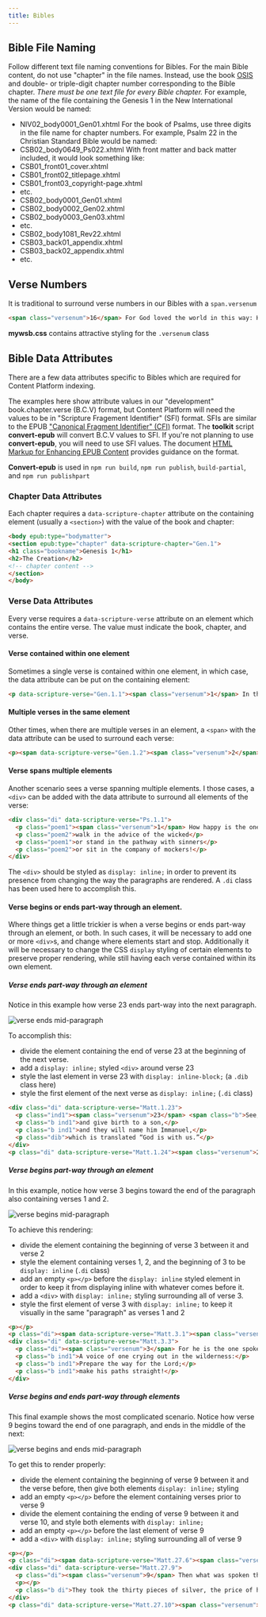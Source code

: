 ```yaml
---
title: Bibles
---
```

## Bible File Naming
Follow different text file naming conventions for Bibles.
For the main Bible content, do not use "chapter" in the file names. Instead, use the book [OSIS](https://docs.google.com/a/lifeway.com/spreadsheets/d/1tgzQru2dVaDU-zhaSfym1UuaPh3_Aktq91iDz9L9JtY/edit?usp=sharing) and double- or triple-digit chapter number corresponding to the Bible chapter. _There must be one text file for every Bible chapter._
For example, the name of the file containing the Genesis 1 in the New International Version would be named:
* NIV02_body0001_Gen01.xhtml
For the book of Psalms, use three digits in the file name for chapter numbers. For example, Psalm 22 in the Christian Standard Bible would be named:
* CSB02_body0649_Ps022.xhtml
With front matter and back matter included, it would look something like:
* CSB01\_front01\_cover.xhtml
* CSB01\_front02\_titlepage.xhtml
* CSB01\_front03\_copyright-page.xhtml
* etc.
* CSB02_body0001_Gen01.xhtml
* CSB02_body0002_Gen02.xhtml
* CSB02_body0003_Gen03.xhtml
* etc.
* CSB02_body1081_Rev22.xhtml
* CSB03\_back01\_appendix.xhtml
* CSB03\_back02\_appendix.xhtml
* etc.

## Verse Numbers

It is traditional to surround verse numbers in our Bibles with a `span.versenum`

```html
<span class="versenum">16</span> For God loved the world in this way: He gave his one and only Son, so that everyone who believes in him will not perish but have eternal life.
```
**mywsb.css** contains attractive styling for the `.versenum` class

## Bible Data Attributes

There are a few data attributes specific to Bibles which are required for Content Platform indexing.

<aside class="caution">The examples here show attribute values in our "development" book.chapter.verse (B.C.V) format, but Content Platform will need the values to be in "Scripture Fragement Identifier" (SFI) format. SFIs are similar to the EPUB <a href="http://idpf.org/epub/linking/cfi/epub-cfi.html">"Canonical Fragment Identifier" (CFI)</a> format. The <b>toolkit</b> script <b>convert-epub</b> will convert B.C.V values to SFI. If you're not planning to use <b>convert-epub</b>, you will need to use SFI values. The document <a href="https://docs.google.com/document/d/1pArlqjQIDvZkPX49alvX9KdU0Wq6qVXaznErP6mi_K0/edit?usp=sharing">HTML Markup for Enhancing EPUB Content</a> provides guidance on the format.</aside>
<p></p>
<aside class="notice"><b>Convert-epub</b> is used in <code>npm run build</code>, <code>npm run publish</code>, <code>build-partial</code>, and <code>npm run publishpart</code></aside>

### Chapter Data Attributes

Each chapter requires a `data-scripture-chapter` attribute on the containing element (usually a `<section>`) with the value of the book and chapter:

```html
<body epub:type="bodymatter">
<section epub:type="chapter" data-scripture-chapter="Gen.1">
<h1 class="bookname">Genesis 1</h1>
<h2>The Creation</h2>
<!-- chapter content -->
</section>
</body>
```

### Verse Data Attributes

Every verse requires a `data-scripture-verse` attribute on an element which contains the entire verse. The value must indicate the book, chapter, and verse.

#### Verse contained within one element

Sometimes a single verse is contained within one element, in which case, the data attribute can be put on the containing element:

```html
<p data-scripture-verse="Gen.1.1"><span class="versenum">1</span> In the beginning God created the heavens and the earth.</p>
```

#### Multiple verses in the same element

Other times, when there are multiple verses in an element, a `<span>` with the data attribute can be used to surround each verse:

```html
<p><span data-scripture-verse="Gen.1.2"><span class="versenum">2</span> Now the earth was formless and empty, darkness covered the surface of the watery depths, and the Spirit of God was hovering over the surface of the waters.</span> <span data-scripture-verse="Gen.1.3"><span class="versenum">3</span> Then God said, “Let there be light,” and there was light.</span> <span data-scripture-verse="Gen.1.4"><span class="versenum">4</span> God saw that the light was good, and God separated the light from the darkness.</span> <span data-scripture-verse="Gen.1.5"><span class="versenum">5</span> God called the light “day,” and the darkness he called “night.” There was an evening, and there was a morning: one day.</span></p>
```

#### Verse spans multiple elements

Another scenario sees a verse spanning multiple elements. I those cases, a `<div>` can be added with the data attribute to surround all elements of the verse:

```html
<div class="di" data-scripture-verse="Ps.1.1">
  <p class="poem1"><span class="versenum">1</span> How happy is the one who does not</p>
  <p class="poem2">walk in the advice of the wicked</p>
  <p class="poem1">or stand in the pathway with sinners</p>
  <p class="poem2">or sit in the company of mockers!</p>
</div>
```

The `<div>` should be styled as `display: inline;` in order to prevent its presence from changing the way the paragraphs are rendered. A `.di` class has been used here to accomplish this.

#### Verse begins or ends part-way through an element.

Where things get a little trickier is when a verse begins or ends part-way through an element, or both. In such cases, it will be necessary to add one or more `<div>`s, and change where elements start and stop. Additionally it will be necessary to change the CSS `display` styling of certain elements to preserve proper rendering, while still having each verse contained within its own element.

##### Verse ends part-way through an element

Notice in this example how verse 23 ends part-way into the next paragraph.

![verse ends mid-paragraph](/assets/images/uploads/verse-ends-mid-paragraph.png)

To accomplish this:

- divide the element containing the end of verse 23 at the beginning of the next verse.
- add a `display: inline;` styled `<div>` around verse 23
- style the last element in verse 23 with `display: inline-block;` (a `.dib` class here)
- style the first element of the next verse as `display: inline;` (`.di` class)

```html
<div class="di" data-scripture-verse="Matt.1.23">
  <p class="ind1"><span class="versenum">23</span> <span class="b">See, the virgin will become pregnant</span></p>
  <p class="b ind1">and give birth to a son,</p>
  <p class="b ind1">and they will name him Immanuel,</p>
  <p class="dib">which is translated “God is with us.”</p>
</div>
<p class="di" data-scripture-verse="Matt.1.24"><span class="versenum">24</span> When Joseph woke up, he did as the Lord’s angel had commanded him. He married her</p>
```

##### Verse begins part-way through an element

In this example, notice how verse 3 begins toward the end of the paragraph also containing verses 1 and 2.

![verse begins mid-paragraph](/assets/images/uploads/verse-begins-mid-paragraph.png)

To achieve this rendering:

- divide the element containing the beginning of verse 3 between it and verse 2
- style the element containing verses 1, 2, and the beginning of 3 to be `display: inline` (`.di` class)
- add an empty `<p></p>` before the `display: inline` styled element in order to keep it from displaying inline with whatever comes before it.
- add a `<div>` with `display: inline;` styling surrounding all of verse 3.
- style the first element of verse 3 with `display: inline;` to keep it visually in the same "paragraph" as verses 1 and 2

```html
<p></p>
<p class="di"><span data-scripture-verse="Matt.3.1"><span class="versenum">1</span> In those days John the Baptist came, preaching in the wilderness of Judea</span> <span data-scripture-verse="Matt.3.2"><span class="versenum">2</span> and saying, “Repent, because the kingdom of heaven has come near!”</span></p>
<div class="di" data-scripture-verse="Matt.3.3">
  <p class="di"><span class="versenum">3</span> For he is the one spoken of through the prophet Isaiah, who said:</p>
  <p class="b ind1">A voice of one crying out in the wilderness:</p>
  <p class="b ind1">Prepare the way for the Lord;</p>
  <p class="b ind1">make his paths straight!</p>
</div>
```

##### Verse begins *and* ends part-way through elements

This final example shows the most complicated scenario. Notice how verse 9 begins toward the end of one paragraph, and ends in the middle of the next:

![verse begins and ends mid-paragraph](/assets/images/uploads/verse-begins-and-ends-mid-paragraph.png)

To get this to render properly:

- divide the element containing the beginning of verse 9 between it and the verse before, then give both elements `display: inline;` styling
- add an empty `<p></p>` before the element containing verses prior to verse 9
- divide the element containing the ending of verse 9 between it and verse 10, and style both elements with `display: inline;`
- add an empty `<p></p>` before the last element of verse 9
- add a `<div>` with `display: inline;` styling surrounding all of verse 9

```html
<p></p>
<p class="di"><span data-scripture-verse="Matt.27.6"><span class="versenum">6</span> The chief priests took the silver and said, “It’s not permitted to put it into the temple treasury, since it is blood money.”</span> <span data-scripture-verse="Matt.27.7"><span class="versenum">7</span> They conferred together and bought the potter’s field with it as a burial place for foreigners.</span> <span data-scripture-verse="Matt.27.8"><span class="versenum">8</span> Therefore that field has been called “Field of Blood” to this day.</span></p>
<div class="di" data-scripture-verse="Matt.27.9">
  <p class="di"><span class="versenum">9</span> Then what was spoken through the prophet Jeremiah was fulfilled:</p>
  <p></p>
  <p class="b di">They took the thirty pieces of silver, the price of him whose price was set by the Israelites,</p>
</div>
<p class="di" data-scripture-verse="Matt.27.10"><span class="versenum">10</span> <span class="b">and they gave them for the potter’s field, as the Lord directed me.</span></p>
```
